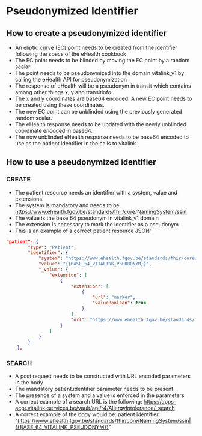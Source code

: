 # Pseudonymized Identifier

## How to create a pseudonymized identifier
- An eliptic curve (EC) point needs to be created from the identifier following the specs of the eHealth cookbook
- The EC point needs to be blinded by moving the EC point by a random scalar
- The point needs to be pseudonymized into the domain vitalink_v1 by calling the eHealth API for pseudonymization
- The response of eHealth will be a pseudonym in transit which contains among other things x, y and transitInfo.
- The x and y coordinates are base64 encoded. A new EC point needs to be created using these coordinates.
- The new EC point can be unblinded using the previously generated random scalar.
- The eHealth response needs to be updated with the newly unblinded coordinate encoded in base64.
- The now unblinded eHealth response needs to be base64 encoded to use as the patient identifier in the calls to vitalink.

## How to use a pseudonymized identifier
### CREATE
- The patient resource needs an identifier with a system, value and extensions.
- The system is mandatory and needs to be https://www.ehealth.fgov.be/standards/fhir/core/NamingSystem/ssin
- The value is the base 64 pseudonym in vitalink_v1 domain
- The extension is necessary to mark the identifier as a pseudonym
- This is an example of a correct patient resource JSON:

```json
"patient": {
		"type": "Patient",
		"identifier": {
			"system": "https://www.ehealth.fgov.be/standards/fhir/core/NamingSystem/ssin",
			"value": "{{BASE_64_VITALINK_PSEUDONYM}}",
			"_value": {
				"extension": [
					{
						"extension": [
							{
								"url": "marker",
								"valueBoolean": true
							}
						],
						"url": "https://www.ehealth.fgov.be/standards/fhir/infsec/StructureDefinition/be-ext-pseudonymization"
					}
				]
			}
		}
	},
```

### SEARCH
- A post request needs to be constructed with URL encoded parameters in the body
- The mandatory patient.identifier parameter needs to be present.
- The presence of a system and a value is enforced in the parameters
- A correct example of a search URL is the following:
  https://apps-acpt.vitalink-services.be/vault/api/r4/AllergyIntolerance/_search
- A correct example of the body would be:
  patient.identifier: "https://www.ehealth.fgov.be/standards/fhir/core/NamingSystem/ssin|{{BASE_64_VITALINK_PSEUDONYM}}"
